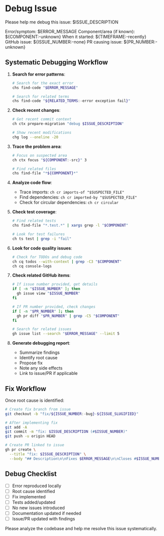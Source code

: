 # Debug Issue

Please help me debug this issue: $ISSUE_DESCRIPTION

Error/symptom: $ERROR_MESSAGE
Component/area (if known): ${COMPONENT:-unknown}
When it started: ${TIMEFRAME:-recently}
GitHub issue: ${ISSUE_NUMBER:-none}
PR causing issue: ${PR_NUMBER:-unknown}

## Systematic Debugging Workflow

1. **Search for error patterns**:
   ```bash
   # Search for the exact error
   chs find-code "$ERROR_MESSAGE"
   
   # Search for related terms
   chs find-code "${RELATED_TERMS:-error exception fail}"
   ```

2. **Check recent changes**:
   ```bash
   # Get recent commit context
   ch ctx prepare-migration "debug $ISSUE_DESCRIPTION"
   
   # Show recent modifications
   chg log --oneline -20
   ```

3. **Trace the problem area**:
   ```bash
   # Focus on suspected area
   ch ctx focus "${COMPONENT:-src}" 3
   
   # Find related files
   chs find-file "*${COMPONENT}*"
   ```

4. **Analyze code flow**:
   - Trace imports: `ch cr imports-of "$SUSPECTED_FILE"`
   - Find dependencies: `ch cr imported-by "$SUSPECTED_FILE"`
   - Check for circular dependencies: `ch cr circular`

5. **Check test coverage**:
   ```bash
   # Find related tests
   chs find-file "*.test.*" | xargs grep -l "$COMPONENT"
   
   # Look for test failures
   ch ts test | grep -i "fail"
   ```

6. **Look for code quality issues**:
   ```bash
   # Check for TODOs and debug code
   ch cq todos --with-context | grep -C3 "$COMPONENT"
   ch cq console-logs
   ```

7. **Check related GitHub items**:
   ```bash
   # If issue number provided, get details
   if [ -n "$ISSUE_NUMBER" ]; then
     gh issue view "$ISSUE_NUMBER"
   fi
   
   # If PR number provided, check changes
   if [ -n "$PR_NUMBER" ]; then
     gh pr diff "$PR_NUMBER" | grep -C5 "$COMPONENT"
   fi
   
   # Search for related issues
   gh issue list --search "$ERROR_MESSAGE" --limit 5
   ```

8. **Generate debugging report**:
   - Summarize findings
   - Identify root cause
   - Propose fix
   - Note any side effects
   - Link to issue/PR if applicable

## Fix Workflow

Once root cause is identified:

```bash
# Create fix branch from issue
git checkout -b "fix/${ISSUE_NUMBER:-bug}-${ISSUE_SLUGIFIED}"

# After implementing fix
git add -A
git commit -m "fix: $ISSUE_DESCRIPTION (#$ISSUE_NUMBER)"
git push -u origin HEAD

# Create PR linked to issue
gh pr create \
  --title "fix: $ISSUE_DESCRIPTION" \
  --body "## Description\n\nFixes $ERROR_MESSAGE\n\nCloses #$ISSUE_NUMBER\n\n## Root Cause\n\n[Explanation]\n\n## Solution\n\n[What was changed]\n\n## Testing\n\n- [ ] Error no longer occurs\n- [ ] No regressions\n- [ ] Tests added"
```

## Debug Checklist

- [ ] Error reproduced locally
- [ ] Root cause identified
- [ ] Fix implemented
- [ ] Tests added/updated
- [ ] No new issues introduced
- [ ] Documentation updated if needed
- [ ] Issue/PR updated with findings

Please analyze the codebase and help me resolve this issue systematically.